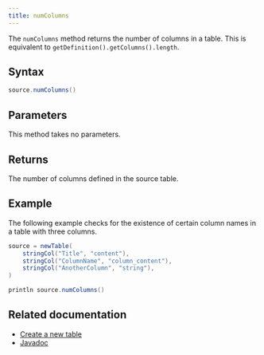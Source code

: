 ```yaml
---
title: numColumns
---
```


The `numColumns` method returns the number of columns in a table. This is equivalent to `getDefinition().getColumns().length`.

## Syntax

```groovy syntax
source.numColumns()
```

## Parameters

This method takes no parameters.

## Returns

The number of columns defined in the source table.

## Example

The following example checks for the existence of certain column names in a table with three columns.

```groovy order=:log
source = newTable(
    stringCol("Title", "content"),
    stringCol("ColumnName", "column_content"),
    stringCol("AnotherColumn", "string"),
)

println source.numColumns()
```

## Related documentation

- [Create a new table](../../../how-to-guides/new-and-empty-table.md#newtable)
- [Javadoc](https://deephaven.io/core/javadoc/io/deephaven/engine/table/Table.html#numColumns())
